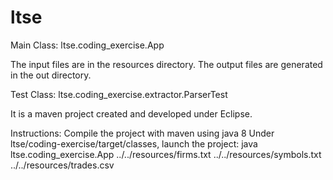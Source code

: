 # ltse

Main Class: ltse.coding_exercise.App

The input files are in the resources directory.
The output files are generated in the out directory.

Test Class: ltse.coding_exercise.extractor.ParserTest

It is a maven project created and developed under Eclipse.

Instructions:
  Compile the project with maven using java 8
  Under ltse/coding-exercise/target/classes, launch the project:
    java ltse.coding_exercise.App ../../resources/firms.txt ../../resources/symbols.txt ../../resources/trades.csv
